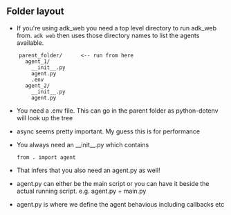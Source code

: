 Folder layout
-------------
 - If you're using adk_web you need a top level directory to run adk_web from.  `adk web` then uses those directory names to list the agents available.

```text
    parent_folder/      <-- run from here
      agent_1/
        __init__.py
        agent.py
        .env
      agent_2/
        __init__.py
        agent.py
```
 - You need a .env file. This can go in the parent folder as python-dotenv will look up the tree
 - async seems pretty important. My guess this is for performance
 - You always need an \_\_init\_\_.py which contains

    ```
    from . import agent
    ```
 - That infers that you also need an agent.py as well!
 - agent.py can either be the main script or you can have it beside the actual running script. e.g. agent.py + main.py

 - agent.py is where we define the agent behavious including callbacks etc